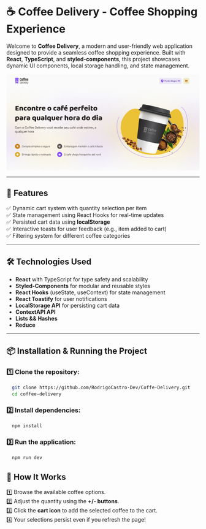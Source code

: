 # ☕ Coffee Delivery - Coffee Shopping Experience

Welcome to **Coffee Delivery**, a modern and user-friendly web application designed to provide a seamless coffee shopping experience. Built with **React**, **TypeScript**, and **styled-components**, this project showcases dynamic UI components, local storage handling, and state management.

![Coffee Delivery Screenshot](./src/assets/CoffeeDelivery.png)

---

## 🚀 Features

✅ Dynamic cart system with quantity selection per item<br>
✅ State management using React Hooks for real-time updates<br>
✅ Persisted cart data using **localStorage**<br>
✅ Interactive toasts for user feedback (e.g., item added to cart)<br>
✅ Filtering system for different coffee categories<br>

---

## 🛠️ Technologies Used

- **React** with TypeScript for type safety and scalability
- **Styled-Components** for modular and reusable styles
- **React Hooks** (useState, useContext) for state management
- **React Toastify** for user notifications
- **LocalStorage API** for persisting cart data
- **ContextAPI API**
- **Lists && Hashes**
- **Reduce**

---

## 📦 Installation & Running the Project

### 1️⃣ Clone the repository:
```sh
  git clone https://github.com/RodrigoCastro-Dev/Coffe-Delivery.git
  cd coffee-delivery
```

### 2️⃣ Install dependencies:
```sh
  npm install
```

### 3️⃣ Run the application:
```sh
  npm run dev
```

## 🛒 How It Works

1️⃣ Browse the available coffee options.<br>
2️⃣ Adjust the quantity using the **+/- buttons**.<br>
3️⃣ Click the **cart icon** to add the selected coffee to the cart.<br>
4️⃣ Your selections persist even if you refresh the page!<br>

